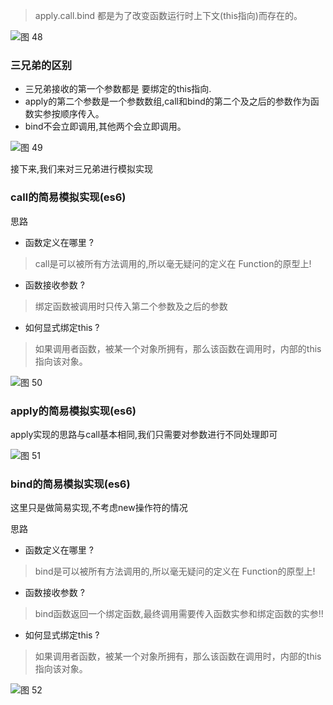 > apply.call.bind 都是为了改变函数运行时上下文(this指向)而存在的。

![图 48](https://wongabner.coding.net/p/picgo/d/mdimg/git/raw/master/2021-03-23-20-55-36.png)  

### 三兄弟的区别

- 三兄弟接收的第一个参数都是 要绑定的this指向.
- apply的第二个参数是一个参数数组,call和bind的第二个及之后的参数作为函数实参按顺序传入。
- bind不会立即调用,其他两个会立即调用。

![图 49](https://wongabner.coding.net/p/picgo/d/mdimg/git/raw/master/2021-03-23-20-56-27.png)  

接下来,我们来对三兄弟进行模拟实现

### call的简易模拟实现(es6)

思路

- 函数定义在哪里 ?

> call是可以被所有方法调用的,所以毫无疑问的定义在 Function的原型上!

- 函数接收参数 ?

> 绑定函数被调用时只传入第二个参数及之后的参数

- 如何显式绑定this ?

> 如果调用者函数，被某一个对象所拥有，那么该函数在调用时，内部的this指向该对象。

![图 50](https://wongabner.coding.net/p/picgo/d/mdimg/git/raw/master/2021-03-23-21-01-35.png)  

### apply的简易模拟实现(es6)

apply实现的思路与call基本相同,我们只需要对参数进行不同处理即可

![图 51](https://wongabner.coding.net/p/picgo/d/mdimg/git/raw/master/2021-03-23-21-01-55.png)  

### bind的简易模拟实现(es6)

这里只是做简易实现,不考虑new操作符的情况

思路

- 函数定义在哪里 ?

> bind是可以被所有方法调用的,所以毫无疑问的定义在 Function的原型上!

- 函数接收参数 ?

> bind函数返回一个绑定函数,最终调用需要传入函数实参和绑定函数的实参!!

- 如何显式绑定this ?

> 如果调用者函数，被某一个对象所拥有，那么该函数在调用时，内部的this指向该对象。

![图 52](https://wongabner.coding.net/p/picgo/d/mdimg/git/raw/master/2021-03-23-21-02-12.png)  
